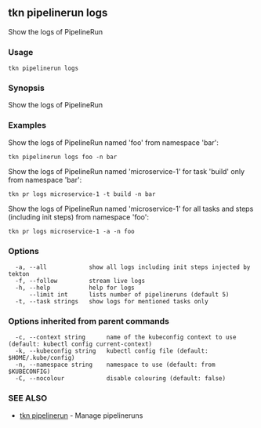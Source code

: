 ## tkn pipelinerun logs

Show the logs of PipelineRun

### Usage

```
tkn pipelinerun logs
```

### Synopsis

Show the logs of PipelineRun

### Examples

Show the logs of PipelineRun named 'foo' from namespace 'bar':

    tkn pipelinerun logs foo -n bar

Show the logs of PipelineRun named 'microservice-1' for task 'build' only from namespace 'bar':

    tkn pr logs microservice-1 -t build -n bar

Show the logs of PipelineRun named 'microservice-1' for all tasks and steps (including init steps) from namespace 'foo':

    tkn pr logs microservice-1 -a -n foo
   

### Options

```
  -a, --all            show all logs including init steps injected by tekton
  -f, --follow         stream live logs
  -h, --help           help for logs
      --limit int      lists number of pipelineruns (default 5)
  -t, --task strings   show logs for mentioned tasks only
```

### Options inherited from parent commands

```
  -c, --context string      name of the kubeconfig context to use (default: kubectl config current-context)
  -k, --kubeconfig string   kubectl config file (default: $HOME/.kube/config)
  -n, --namespace string    namespace to use (default: from $KUBECONFIG)
  -C, --nocolour            disable colouring (default: false)
```

### SEE ALSO

* [tkn pipelinerun](tkn_pipelinerun.md)	 - Manage pipelineruns

